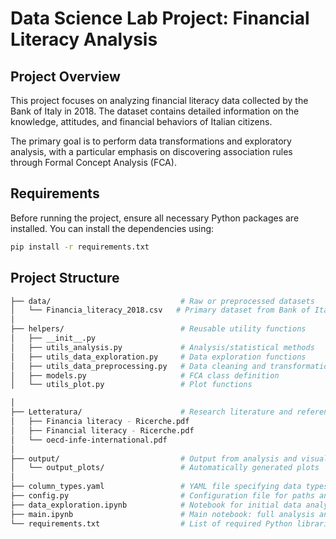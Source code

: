 
# Data Science Lab Project: Financial Literacy Analysis

## Project Overview
This project focuses on analyzing financial literacy data collected by the Bank of Italy in 2018. The dataset contains detailed information on the knowledge, attitudes, and financial behaviors of Italian citizens.

The primary goal is to perform data transformations and exploratory analysis, with a particular emphasis on discovering association rules through Formal Concept Analysis (FCA).

## Requirements
Before running the project, ensure all necessary Python packages are installed. You can install the dependencies using:

```bash
pip install -r requirements.txt
```

## Project Structure
```bash
├── data/                             # Raw or preprocessed datasets
│   └── Financia_literacy_2018.csv   # Primary dataset from Bank of Italy
│
├── helpers/                          # Reusable utility functions
│   ├── __init__.py
│   ├── utils_analysis.py             # Analysis/statistical methods
│   ├── utils_data_exploration.py     # Data exploration functions
│   ├── utils_data_preprocessing.py   # Data cleaning and transformation functions
│   ├── models.py                     # FCA class definition
│   └── utils_plot.py                 # Plot functions

│
├── Letteratura/                      # Research literature and reference documents
│   ├── Financia literacy - Ricerche.pdf
│   ├── Financial literacy - Ricerche.pdf
│   └── oecd-infe-international.pdf
│
├── output/                           # Output from analysis and visualizations
│   └── output_plots/                 # Automatically generated plots
│
├── column_types.yaml                 # YAML file specifying data types per column
├── config.py                         # Configuration file for paths and constants
├── data_exploration.ipynb            # Notebook for initial data analysis
├── main.ipynb                        # Main notebook: full analysis and FCA application
└── requirements.txt                  # List of required Python libraries

```
